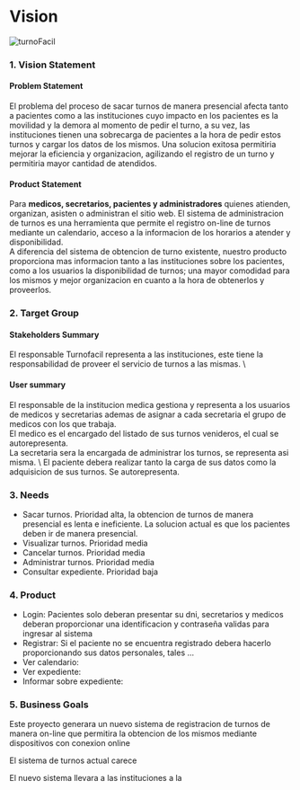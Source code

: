 # Vision
<!-- Ponemos un fondo? -->
<!-- Responsable TURNOFACIL? [2.1] -->
<!-- Representacion secretaria [2.2] -->
<!-- -->

![turnoFacil](https://p0.piqsels.com/preview/460/190/356/medical-senior-health-doctor.jpg)

### 1. Vision Statement
####  Problem Statement
El problema del proceso de sacar turnos de manera presencial afecta tanto a pacientes como a las instituciones cuyo impacto en los pacientes es la movilidad y la demora al momento de pedir el turno, a su vez, las instituciones tienen una sobrecarga de pacientes a la hora de pedir estos turnos y cargar los datos de los mismos. Una solucion exitosa permitiria mejorar la eficiencia y organizacion, agilizando el registro de un turno y permitiria mayor cantidad de atendidos.
#### Product Statement
Para **medicos, secretarios, pacientes y administradores** quienes atienden, organizan, asisten o administran el sitio web.
El sistema de administracion de turnos es una herramienta que permite el registro on-line de turnos mediante un calendario, acceso a la informacion de los horarios a atender y disponibilidad. \
A diferencia del sistema de obtencion de turno existente, nuestro producto proporciona mas informacion tanto a las instituciones sobre los pacientes, como a los usuarios la disponibilidad de turnos; una mayor comodidad para los mismos y mejor organizacion en cuanto a la hora de obtenerlos y proveerlos.
### 2. Target Group
#### Stakeholders Summary
El responsable Turnofacil representa a las instituciones, este tiene la responsabilidad de proveer el servicio de turnos a las mismas. \





#### User summary
El responsable de la institucion medica gestiona y representa a los usuarios de medicos y secretarias ademas de asignar a cada secretaria el grupo de medicos con los que trabaja. \
El medico es el encargado del listado de sus turnos venideros, el cual se autorepresenta. \
La secretaria sera la encargada de administrar los turnos, se representa asi misma. \ <!-- Representacion secretaria -->
El paciente debera realizar tanto la carga de sus datos como la adquisicion de sus turnos. Se autorepresenta.

### 3. Needs
- Sacar turnos. Prioridad alta, la obtencion de turnos de manera presencial es lenta e ineficiente. La solucion actual es que los pacientes deben ir de manera presencial.
- Visualizar turnos. Prioridad media
- Cancelar turnos. Prioridad media
- Administrar turnos. Prioridad media
- Consultar expediente. Prioridad baja

### 4. Product
- Login: Pacientes solo deberan presentar su dni, secretarios y medicos deberan proporcionar una identificacion y contraseña validas para ingresar al sistema
- Registrar: Si el paciente no se encuentra registrado debera hacerlo proporcionando sus datos personales, tales ...
- Ver calendario:
- Ver expediente:
- Informar sobre expediente:

### 5. Business Goals
Este proyecto generara un nuevo sistema de registracion de turnos de manera on-line que permitira la obtencion de los mismos mediante dispositivos con conexion online

El sistema de turnos actual carece 

El nuevo sistema llevara a las instituciones a la 

